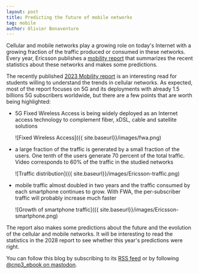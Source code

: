 ```yaml
---
layout: post
title: Predicting the future of mobile networks
tag: mobile
author: Olivier Bonaventure
---
```


Cellular and mobile networks play a growing role on today's Internet with a growing fraction of the traffic produced or consumed in these networks. Every year, Ericsson publishes a [mobility report](https://www.ericsson.com/49dd9d/assets/local/reports-papers/mobility-report/documents/2023/ericsson-mobility-report-june-2023.pdf) that summarizes the recent statistics about these networks and makes some predictions.

The recently published [2023 Mobility report](https://www.ericsson.com/49dd9d/assets/local/reports-papers/mobility-report/documents/2023/ericsson-mobility-report-june-2023.pdf) is an interesting read for students willing to understand the trends in cellular networks. As expected, most of the report focuses on 5G and its deployments with already 1.5 billions 5G subscribers worldwide, but there are a few points that are worth being highlighted:

 - 5G Fixed Wireless Access is being widely deployed as an Internet access technology to complement fiber, xDSL, cable and satellite solutions
 
     ![Fixed Wireless Access]({{ site.baseurl}}/images/fwa.png)
 
 - a large fraction of the traffic is generated by a small fraction of the users. One tenth of the users generate 70 percent of the total traffic. Video corresponds to 60% of the traffic in the studied networks	 
	 
      ![Traffic distribution]({{ site.baseurl}}/images/Ericsson-traffic.png)
	  
	  
 - mobile traffic almost doubled in two years and the traffic consumed by each smartphone continues to grow. With FWA, the per-subscriber traffic will probably increase much faster

      ![Growth of smartphone traffic]({{ site.baseurl}}/images/Ericsson-smartphone.png)
 
	  
The report also makes some predictions about the future and the evolution of the cellular and mobile networks. It will be interesting to read the statistics in the 2028 report to see whether this year's predictions were right. 


 You can follow this blog by subscribing to its [RSS feed](http://blog.computer-networking.info/feed.xml) or by following [@cnp3_ebook on mastodon](https://mastodon.acm.org/@cnp3_ebook). 
 
 